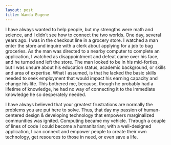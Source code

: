 ```yaml
---
layout: post
title: Wanda Eugene
---
```


I have always wanted to help people, but my strengths were math and science,
and I didn’t see how to connect the two worlds. One day, several years ago. I
was in the checkout line in a grocery store. I watched a man enter the store
and inquire with a clerk about applying for a job to bag groceries. As the man
was directed to a nearby computer to complete an application, I watched as
disappointment and defeat came over his face, and he turned and left the store.
The man looked to be in his mid-forties, but I was unsure about his education
status, academic background, or skills and area of expertise. What I assumed,
is that he lacked the basic skills needed to seek employment that would impact
his earning capacity and change his life.  This bothered me, because, though he
probably had a lifetime of knowledge, he had no way of connecting it to the
immediate knowledge he so desperately needed. 

I have always believed that your greatest frustrations are normally the
problems you are put here to solve.  Thus, that day my passion of
human-centered design & developing technology that empowers marginalized
communities was ignited. Computing became my vehicle. Through a couple of lines
of code I could become a humanitarian; with a well-designed application, I can
connect and empower people to create their own technology, get resources to
those in need, or even save a life.
